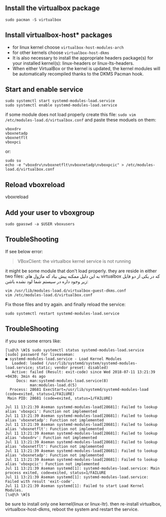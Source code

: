 ## Install the virtualbox package
`sudo pacman -S virtualbox`

## Install virtualbox-host* packages
* for linux kernel choose `virtualbox-host-modules-arch`
* for other kernels choose `virtualbox-host-dkms`
* It is also necessary to install the appropriate headers package(s) for your installed kernel(s): linux-headers or linux-lts-headers. 
* When either VirtualBox or the kernel is updated, the kernel modules will be automatically recompiled thanks to the DKMS Pacman hook.
               
## Start and enable service
```
sudo systemctl start systemd-modules-load.service
sudo systemctl enable systemd-modules-load.service
```

if some module does not load properly create this file:
`sudo vim /etc/modules-load.d/virtualbox.conf`
and paste these moduels on them:

```
vboxdrv
vboxnetadp
vboxnetflt
vboxpci
```
or:
```
sudo su
echo -e "vboxdrv\nvboxnetflt\nvboxnetadp\nvboxpcic" > /etc/modules-load.d/virtualbox.conf
```
## Reload vboxreload
vboxreload
## Add your user to vboxgroup
`sudo gpasswd -a $USER vboxusers`

TroubleShooting
------
If see below error:
> VBoxClient: the virtualbox kernel service is not running

it might be some module that don't load properly. they are reside in either two files:
به این دلیل ممکنه پیش بیاد که ماژول های virtualbox که در یکی از دو فایل زیر وجود داره در سیستم شما لود نشده باشن:

```
vim /usr/lib/modules-load.d/virtualbox-guest-dkms.conf
vim /etc/modules-load.d/virtualbox.conf 
```
Fix those files and try again. and finally reload the service:

`sudo systemctl restart systemd-modules-load.service`

## TroubleShooting
if you see some errors like:
```
[\u@\h \W]$ sudo systemctl status systemd-modules-load.service
[sudo] password for liveaseman: 
● systemd-modules-load.service - Load Kernel Modules
   Loaded: loaded (/usr/lib/systemd/system/systemd-modules-load.service; static; vendor preset: disabled)
   Active: failed (Result: exit-code) since Wed 2018-07-11 13:21:39 +0430; 3min 4s ago
     Docs: man:systemd-modules-load.service(8)
           man:modules-load.d(5)
  Process: 28681 ExecStart=/usr/lib/systemd/systemd-modules-load (code=exited, status=1/FAILURE)
 Main PID: 28681 (code=exited, status=1/FAILURE)

Jul 11 13:21:39 Aseman systemd-modules-load[28681]: Failed to lookup alias 'vboxpci': Function not implemented
Jul 11 13:21:39 Aseman systemd-modules-load[28681]: Failed to lookup alias 'vboxnetadp': Function not implemented
Jul 11 13:21:39 Aseman systemd-modules-load[28681]: Failed to lookup alias 'vboxnetflt': Function not implemented
Jul 11 13:21:39 Aseman systemd-modules-load[28681]: Failed to lookup alias 'vboxdrv': Function not implemented
Jul 11 13:21:39 Aseman systemd-modules-load[28681]: Failed to lookup alias 'vboxnetflt': Function not implemented
Jul 11 13:21:39 Aseman systemd-modules-load[28681]: Failed to lookup alias 'vboxnetadp': Function not implemented
Jul 11 13:21:39 Aseman systemd-modules-load[28681]: Failed to lookup alias 'vboxpcic': Function not implemented
Jul 11 13:21:39 Aseman systemd[1]: systemd-modules-load.service: Main process exited, code=exited, status=1/FAILURE
Jul 11 13:21:39 Aseman systemd[1]: systemd-modules-load.service: Failed with result 'exit-code'.
Jul 11 13:21:39 Aseman systemd[1]: Failed to start Load Kernel Modules.
[\u@\h \W]$ 
```
be sure to install only one kernel(linux or linux-ltr). then re-install virtualbox, virtualbox-host-dkms, reboot the system and restart the service.
